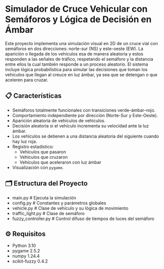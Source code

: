# Simulador de Cruce Vehicular con Semáforos y Lógica de Decisión en Ámbar

Este proyecto implementa una simulación visual en 2D de un cruce vial con semáforos en dos direcciones: norte-sur (NS) y este-oeste (EW). La aparición o llegada de los vehículos esa de manera aleatoria y estos responden a las señales de tráfico, respetando el semáforo y la distancia entre ellos la cual también responde a un proceso aleatorio. El sistema incluye lógica probabilística para simular las decisiones que toman los vehículos que llegan al creuce en luz ámbar, ya sea que se detengan o que aceleren para cruzar.

## 📋 Características

- Semáforos totalmente funcionales con transiciones verde–ámbar–rojo.
- Comportamiento independiente por dirección (Norte-Sur y Este-Oeste).
- Aparición aleatoria de vehículos de vehículos.
- Decisión aleatoria si el vehículo incrementa su velocidad ante la luz ámbar.
- Los vehículos se detienen a una distancia aleatoria del siguiente cuando hay luz roja.
- Registro estadístico:
  - Vehículos que pasaron
  - Vehículos que cruzaron
  - Vehículos que aceleraron con luz ámbar
- Visualización con `pygame`.

## 🗂 Estructura del Proyecto

- main.py    # Ejecuta la simulación
- config.py  # Constantes y parámetros globales
- vehicle.py # Clase de vehículo y su lógica de movimiento
- traffic_light.py  # Clase de semáforo
- fuzzy_controller.py  # Control difuso de tiempos de luces del semáforo


## ⚙️ Requisitos

- Python 3.10
- pygame 2.5.2
- numpy 1.24.4
- scikit-fuzzy 0.4.2
